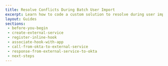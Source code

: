```yaml
---
title: Resolve Conflicts During Batch User Import
excerpt: Learn how to code a custom solution to resolve during user import.
layout: Guides
sections: 
 - before-you-begin
 - create-external-service
 - register-inline-hook
 - associate-hook-with-app
 - call-from-okta-to-external-service
 - response-from-external-service-to-okta
 - next-steps
---
```

